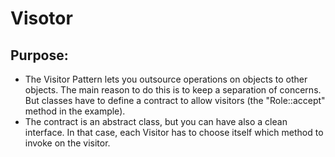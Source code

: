 # Visotor
## Purpose:

- The Visitor Pattern lets you outsource operations on objects to other objects.
The main reason to do this is to keep a separation of concerns.
But classes have to define a contract to allow visitors
(the "Role::accept" method in the example).
- The contract is an abstract class, but you can have also a clean interface.
In that case, each Visitor has to choose itself which method to invoke on
the visitor.